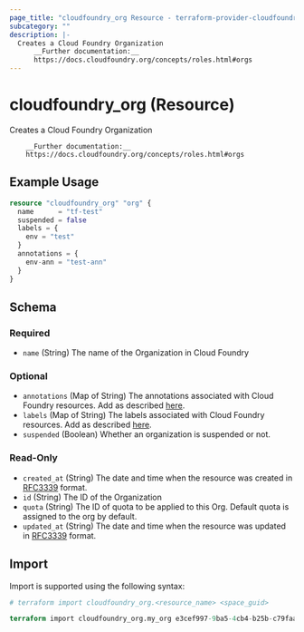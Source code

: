 ```yaml
---
page_title: "cloudfoundry_org Resource - terraform-provider-cloudfoundry"
subcategory: ""
description: |-
  Creates a Cloud Foundry Organization
      __Further documentation:__
      https://docs.cloudfoundry.org/concepts/roles.html#orgs
---
```


# cloudfoundry_org (Resource)

Creates a Cloud Foundry Organization 
		
		__Further documentation:__
		https://docs.cloudfoundry.org/concepts/roles.html#orgs

## Example Usage

```terraform
resource "cloudfoundry_org" "org" {
  name      = "tf-test"
  suspended = false
  labels = {
    env = "test"
  }
  annotations = {
    env-ann = "test-ann"
  }
}
```

<!-- schema generated by tfplugindocs -->
## Schema

### Required

- `name` (String) The name of the Organization in Cloud Foundry

### Optional

- `annotations` (Map of String) The annotations associated with Cloud Foundry resources. Add as described [here](https://docs.cloudfoundry.org/adminguide/metadata.html#-view-metadata-for-an-object).
- `labels` (Map of String) The labels associated with Cloud Foundry resources. Add as described [here](https://docs.cloudfoundry.org/adminguide/metadata.html#-view-metadata-for-an-object).
- `suspended` (Boolean) Whether an organization is suspended or not.

### Read-Only

- `created_at` (String) The date and time when the resource was created in [RFC3339](https://www.ietf.org/rfc/rfc3339.txt) format.
- `id` (String) The ID of the Organization
- `quota` (String) The ID of quota to be applied to this Org. Default quota is assigned to the org by default.
- `updated_at` (String) The date and time when the resource was updated in [RFC3339](https://www.ietf.org/rfc/rfc3339.txt) format.

## Import

Import is supported using the following syntax:

```terraform
# terraform import cloudfoundry_org.<resource_name> <space_guid>

terraform import cloudfoundry_org.my_org e3cef997-9ba5-4cb4-b25b-c79faa81a33f
```
